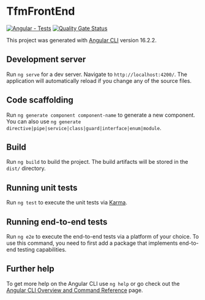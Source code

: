 # TfmFrontEnd

[![Angular - Tests](https://github.com/oliver-upm/tfm-front-end/actions/workflows/angular-test-sonar.yml/badge.svg)](https://github.com/oliver-upm/tfm-front-end/actions/workflows/angular-test-sonar.yml) [![Quality Gate Status](https://sonarcloud.io/api/project_badges/measure?project=oliver-upm%3Atfm-front-end&metric=alert_status)](https://sonarcloud.io/summary/new_code?id=oliver-upm%3Atfm-front-end)

This project was generated with [Angular CLI](https://github.com/angular/angular-cli) version 16.2.2.

## Development server

Run `ng serve` for a dev server. Navigate to `http://localhost:4200/`. The application will automatically reload if you change any of the source files.

## Code scaffolding

Run `ng generate component component-name` to generate a new component. You can also use `ng generate directive|pipe|service|class|guard|interface|enum|module`.

## Build

Run `ng build` to build the project. The build artifacts will be stored in the `dist/` directory.

## Running unit tests

Run `ng test` to execute the unit tests via [Karma](https://karma-runner.github.io).

## Running end-to-end tests

Run `ng e2e` to execute the end-to-end tests via a platform of your choice. To use this command, you need to first add a package that implements end-to-end testing capabilities.

## Further help

To get more help on the Angular CLI use `ng help` or go check out the [Angular CLI Overview and Command Reference](https://angular.io/cli) page.


